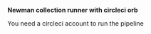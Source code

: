 **Newman collection runner with circleci orb**
        
You need a circleci account to run the pipeline